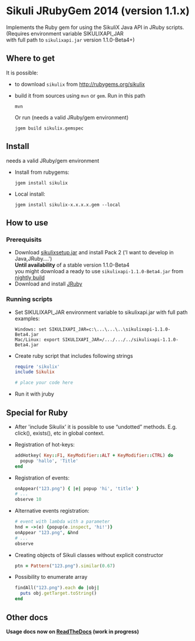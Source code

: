 Sikuli JRubyGem 2014 (version 1.1.x)
===

Implements the Ruby gem for using the SikuliX Java API in JRuby scripts.<br />
(Requires environment variable SIKULIXAPI_JAR <br />with full path to `sikulixapi.jar` version 1.1.0-Beta4+)

## Where to get
It is possible:

* to download `sikulix` from http://rubygems.org/sikulix
* build it from sources using `mvn` or `gem`.
  Run in this path

  ```
  mvn
  ```

  Or run (needs a valid JRuby/gem environment)

  ```
  jgem build sikulix.gemspec
  ```

## Install

needs a valid JRuby/gem environment

* Install from rubygems:

  ```
  jgem install sikulix
  ```

* Local install:

  ```
  jgem install sikulix-x.x.x.x.gem --local
  ```

## How to use

### Prerequisits
* Download [sikulixsetup.jar](https://launchpad.net/sikuli/sikulix/1.1.0) and install Pack 2 ('I want to develop in Java,JRuby....')<br />**Until availability** of a stable version 1.1.0-Beta4<br />you might download a ready to use `sikulixapi-1.1.0-Beta4.jar` from [nightly build](http://nightly.sikuli.de)
* Download and install [JRuby](http://jruby.org/)

### Running scripts

* Set SIKULIXAPI_JAR environment variable to sikulixapi.jar with full path<br />examples:

  ```
  Windows: set SIKULIXAPI_JAR=c:\...\...\..\sikulixapi-1.1.0-Beta4.jar
  Mac/Linux: export SIKULIXAPI_JAR=/.../.../../sikulixapi-1.1.0-Beta4.jar
  ```
* Create ruby script that includes following strings

    ```ruby
    require 'sikulix'
    include Sikulix

    # place your code here

    ```
* Run it with jruby

## Special for Ruby

* After 'include Sikulix' it is possible to use “undotted” methods. E.g. click(), exists(), etc in global context.
* Registration of hot-keys:

    ```ruby
    addHotkey( Key::F1, KeyModifier::ALT + KeyModifier::CTRL) do
      popup 'hallo', 'Title'
    end
    ```
* Registration of events:

    ```ruby
    onAppear("123.png") { |e| popup 'hi', 'title' }
    # ...
    observe 10
    ```
* Alternative events registration:

    ```ruby
    # event with lambda with a parameter
    hnd = ->(e) {popup(e.inspect, 'hi!')}
    onAppear "123.png", &hnd
    # ...
    observe
    ```
* Creating objects of Sikuli classes without explicit constructor

    ```ruby
    ptn = Pattern("123.png").similar(0.67)
    ```

* Possibility to enumerate array

    ```ruby
    findAll("123.png").each do |obj|
      puts obj.getTarget.toString()
    end
    ```

## Other docs

**Usage docs now on [ReadTheDocs](http://sikulix-2014.readthedocs.org/en/latest/#) (work in progress)**

